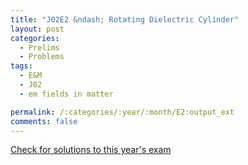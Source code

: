```yaml
---
title: "J02E2 &ndash; Rotating Dielectric Cylinder"
layout: post
categories:
  - Prelims
  - Problems
tags:
  - E&M
  - J02
  - em fields in matter

permalink: /:categories/:year/:month/E2:output_ext
comments: false
---
```

<object data="2002J2E.pdf" type="application/pdf" width="100%" height="500"></object>
<div class="message"><a href='https://princetonprelim.com/prelim/8/'>Check for solutions to this year's exam</a></div>